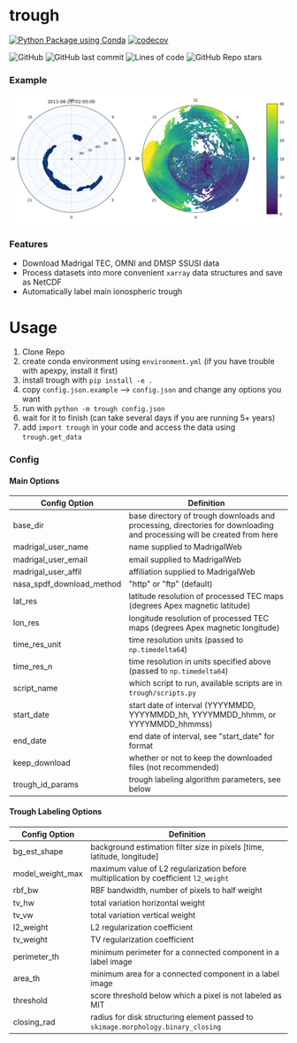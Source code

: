 # trough
[![Python Package using Conda](https://github.com/gregstarr/trough/actions/workflows/python-package-conda.yml/badge.svg)](https://github.com/gregstarr/trough/actions/workflows/python-package-conda.yml)
[![codecov](https://codecov.io/gh/gregstarr/trough/branch/master/graph/badge.svg?token=QNCESQ41EW)](https://codecov.io/gh/gregstarr/trough)

![GitHub](https://img.shields.io/github/license/gregstarr/trough)
![GitHub last commit](https://img.shields.io/github/last-commit/gregstarr/trough?color=blue&style=flat)
![Lines of code](https://img.shields.io/tokei/lines/github/gregstarr/trough?color=orange)
![GitHub Repo stars](https://img.shields.io/github/stars/gregstarr/trough?style=social)

### Example

![Example](example.png)

### Features
- Download Madrigal TEC, OMNI and DMSP SSUSI data
- Process datasets into more convenient `xarray` data structures and save as NetCDF
- Automatically label main ionospheric trough

# Usage

1. Clone Repo
2. create conda environment using `environment.yml` (if you have trouble with apexpy, install it first)
3. install trough with `pip install -e .`
4. copy `config.json.example` --> `config.json` and change any options you want
5. run with `python -m trough config.json`
6. wait for it to finish (can take several days if you are running 5+ years)
7. add `import trough` in your code and access the data using `trough.get_data`

### Config
#### Main Options
| Config Option | Definition                                                                                                              |
| --- |-------------------------------------------------------------------------------------------------------------------------|
| base_dir | base directory of trough downloads and processing, directories for downloading and processing will be created from here |
| madrigal_user_name | name supplied to MadrigalWeb                                                                                            |
| madrigal_user_email | email supplied to MadrigalWeb                                                                                           |
| madrigal_user_affil | affiliation supplied to MadrigalWeb                                                                                     |
| nasa_spdf_download_method | "http" or "ftp" (default)                                                                                               |
| lat_res | latitude resolution of processed TEC maps (degrees Apex magnetic latitude)                                              |
| lon_res | longitude resolution of processed TEC maps (degrees Apex magnetic longitude)                                            |
| time_res_unit | time resolution units (passed to `np.timedelta64`)                                                                      |
| time_res_n | time resolution in units specified above (passed to `np.timedelta64`)                                                   |
| script_name | which script to run, available scripts are in `trough/scripts.py`                                                       |
| start_date | start date of interval (YYYYMMDD, YYYYMMDD_hh, YYYYMMDD_hhmm, or YYYYMMDD_hhmmss)                                       |
| end_date | end date of interval, see "start_date" for format                                                                       |
| keep_download | whether or not to keep the downloaded files (not recommended)                                                           |
| trough_id_params | trough labeling algorithm parameters, see below                                                                         |

#### Trough Labeling Options
| Config Option | Definition                                                                          |
| --- |-------------------------------------------------------------------------------------|
| bg_est_shape | background estimation filter size in pixels [time, latitude, longitude]             | 
| model_weight_max | maximum value of L2 regularization before multiplication by coefficient `l2_weight` |
| rbf_bw | RBF bandwidth, number of pixels to half weight                                      |
| tv_hw | total variation horizontal weight                                                   |
| tv_vw | total variation vertical weight                                                     |
| l2_weight | L2 regularization coefficient                                                       |
| tv_weight | TV regularization coefficient                                                       |
| perimeter_th | minimum perimeter for a connected component in a label image                        |
| area_th | minimum area for a connected component in a label image                             |
| threshold | score threshold below which a pixel is not labeled as MIT                           |
| closing_rad | radius for disk structuring element passed to `skimage.morphology.binary_closing`   |
